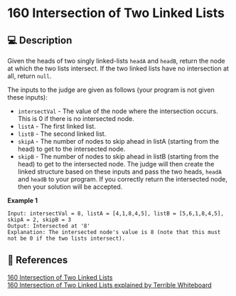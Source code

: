 # 160 Intersection of Two Linked Lists

## 💻 Description

Given the heads of two singly linked-lists `headA` and `headB`, return the node at which the two lists intersect. If the two linked lists have no intersection at all, return `null`.

The inputs to the judge are given as follows (your program is not given these inputs):

- `intersectVal` - The value of the node where the intersection occurs. This is 0 if there is no intersected node.
- `listA` - The first linked list.
- `listB` - The second linked list.
- `skipA` - The number of nodes to skip ahead in listA (starting from the head) to get to the intersected node.
- `skipB` - The number of nodes to skip ahead in listB (starting from the head) to get to the intersected node.
  The judge will then create the linked structure based on these inputs and pass the two heads, `headA` and `headB` to your program. If you correctly return the intersected node, then your solution will be accepted.

**Example 1**

```
Input: intersectVal = 8, listA = [4,1,8,4,5], listB = [5,6,1,8,4,5], skipA = 2, skipB = 3
Output: Intersected at '8'
Explanation: The intersected node's value is 8 (note that this must not be 0 if the two lists intersect).
```

## 🔗 References

[160 Intersection of Two Linked Lists](https://leetcode.com/problems/intersection-of-two-linked-lists/description/)\
[160 Intersection of Two Linked Lists explained by Terrible Whiteboard](https://www.youtube.com/watch?v=c7dOI-hDa2Q)
